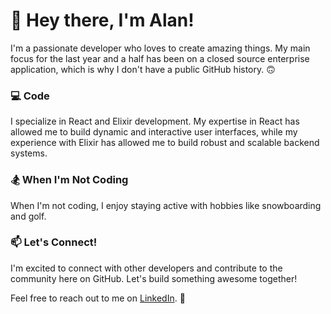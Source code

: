 # 👋 Hey there, I'm Alan!

I'm a passionate developer who loves to create amazing things. My main focus for the last year and a half has been on a closed source enterprise application, which is why I don't have a public GitHub history.  :upside_down_face:

### 💻 Code
I specialize in React and Elixir development. My expertise in React has allowed me to build dynamic and interactive user interfaces, while my experience with Elixir has allowed me to build robust and scalable backend systems.

### 🏂 When I'm Not Coding
When I'm not coding, I enjoy staying active with hobbies like snowboarding and golf. 

### 📫 Let's Connect!
I'm excited to connect with other developers and contribute to the community here on GitHub. Let's build something awesome together!

Feel free to reach out to me on [LinkedIn](https://www.linkedin.com/in/alan-mamulski/). 🤝

